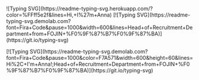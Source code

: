 <p align="left">![Typing SVG](https://readme-typing-svg.herokuapp.com/?color=%FFff5e2f&lines=Hi,+I%27m+Anna)
[![Typing SVG](https://readme-typing-svg.demolab.com?font=Fira+Code&pause=1000&width=600&lines=Head+of+Recruitment+Department+from+FOJIN+%F0%9F%87%B7%F0%9F%87%BA)](https://git.io/typing-svg)
</p>


<p align="left">
[![Typing SVG](https://readme-typing-svg.demolab.com?font=Fira+Code&pause=1000&color=F7A571&width=600&height=60&lines=Hi%2C+I'm+Anna!;Head+of+Recruitment+Department+from+FOJIN+%F0%9F%87%B7%F0%9F%87%BA)](https://git.io/typing-svg)
</p>
